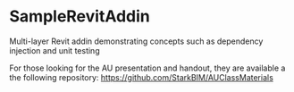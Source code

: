 # SampleRevitAddin
Multi-layer Revit addin demonstrating concepts such as dependency injection and unit testing

For those looking for the AU presentation and handout, they are available a the following repository:
https://github.com/StarkBIM/AUClassMaterials
